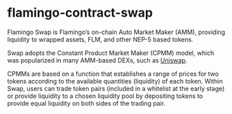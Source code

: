 # flamingo-contract-swap


Flamingo Swap is Flamingo’s on-chain Auto Market Maker (AMM), providing liquidity to wrapped assets, FLM, and other NEP-5 based tokens. 

Swap adopts the Constant Product Market Maker (CPMM) model, which was popularized in many AMM-based DEXs, such as [Uniswap](https://uniswap.org/docs/v2/protocol-overview/how-uniswap-works/). 

CPMMs are based on a function that establishes a range of prices for two tokens according to the available quantities (liquidity) of each token. Within Swap, users can trade token pairs (included in a whitelist at the early stage) or provide liquidity to a chosen liquidity pool by depositing tokens to provide equal liquidity on both sides of the trading pair.
